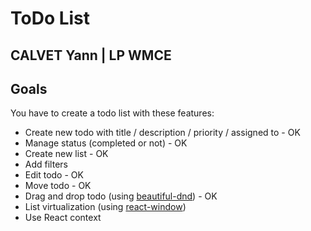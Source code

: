 # ToDo List

## CALVET Yann | LP WMCE

## Goals

You have to create a todo list with these features:
- Create new todo with title / description / priority / assigned to - OK
- Manage status (completed or not) - OK
- Create new list - OK
- Add filters
- Edit todo - OK
- Move todo - OK
- Drag and drop todo (using [beautiful-dnd](https://github.com/atlassian/react-beautiful-dnd)) - OK
- List virtualization (using [react-window](https://github.com/bvaughn/react-window))
- Use React context
